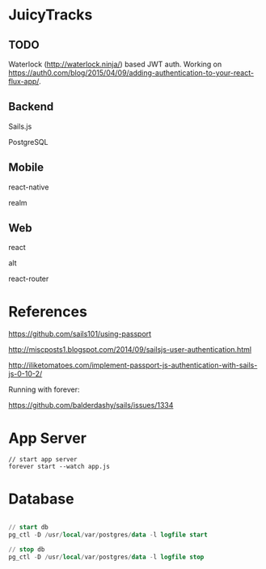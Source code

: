 # JuicyTracks

## TODO
Waterlock (http://waterlock.ninja/) based JWT auth.
Working on https://auth0.com/blog/2015/04/09/adding-authentication-to-your-react-flux-app/.

## Backend
Sails.js

PostgreSQL

## Mobile
react-native

realm

## Web
react

alt

react-router

# References

https://github.com/sails101/using-passport

http://miscposts1.blogspot.com/2014/09/sailsjs-user-authentication.html

http://iliketomatoes.com/implement-passport-js-authentication-with-sails-js-0-10-2/

Running with forever:

https://github.com/balderdashy/sails/issues/1334

# App Server
```
// start app server
forever start --watch app.js
```

# Database
```sql

// start db
pg_ctl -D /usr/local/var/postgres/data -l logfile start

// stop db
pg_ctl -D /usr/local/var/postgres/data -l logfile stop
```